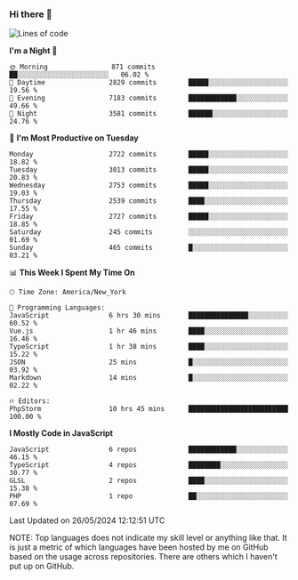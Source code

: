 ### Hi there 👋

<!--
**LynxJinxxy/LynxJinxxy** is a ✨ _special_ ✨ repository because its `README.md` (this file) appears on your GitHub profile.

Here are some ideas to get you started:

- 🔭 I’m currently working on ...
- 🌱 I’m currently learning ...
- 👯 I’m looking to collaborate on ...
- 🤔 I’m looking for help with ...
- 💬 Ask me about ...
- 📫 How to reach me: ...
- 😄 Pronouns: ...
- ⚡ Fun fact: ...
-->

<!--START_SECTION:waka-->
![Lines of code](https://img.shields.io/badge/From%20Hello%20World%20I%27ve%20Written-31.8%20million%20lines%20of%20code-blue)

**I'm a Night 🦉** 

```text
🌞 Morning                871 commits         ██░░░░░░░░░░░░░░░░░░░░░░░   06.02 % 
🌆 Daytime                2829 commits        █████░░░░░░░░░░░░░░░░░░░░   19.56 % 
🌃 Evening                7183 commits        ████████████░░░░░░░░░░░░░   49.66 % 
🌙 Night                  3581 commits        ██████░░░░░░░░░░░░░░░░░░░   24.76 % 
```
📅 **I'm Most Productive on Tuesday** 

```text
Monday                   2722 commits        █████░░░░░░░░░░░░░░░░░░░░   18.82 % 
Tuesday                  3013 commits        █████░░░░░░░░░░░░░░░░░░░░   20.83 % 
Wednesday                2753 commits        █████░░░░░░░░░░░░░░░░░░░░   19.03 % 
Thursday                 2539 commits        ████░░░░░░░░░░░░░░░░░░░░░   17.55 % 
Friday                   2727 commits        █████░░░░░░░░░░░░░░░░░░░░   18.85 % 
Saturday                 245 commits         ░░░░░░░░░░░░░░░░░░░░░░░░░   01.69 % 
Sunday                   465 commits         █░░░░░░░░░░░░░░░░░░░░░░░░   03.21 % 
```


📊 **This Week I Spent My Time On** 

```text
🕑︎ Time Zone: America/New_York

💬 Programming Languages: 
JavaScript               6 hrs 30 mins       ███████████████░░░░░░░░░░   60.52 % 
Vue.js                   1 hr 46 mins        ████░░░░░░░░░░░░░░░░░░░░░   16.46 % 
TypeScript               1 hr 38 mins        ████░░░░░░░░░░░░░░░░░░░░░   15.22 % 
JSON                     25 mins             █░░░░░░░░░░░░░░░░░░░░░░░░   03.92 % 
Markdown                 14 mins             █░░░░░░░░░░░░░░░░░░░░░░░░   02.22 % 

🔥 Editors: 
PhpStorm                 10 hrs 45 mins      █████████████████████████   100.00 % 
```

**I Mostly Code in JavaScript** 

```text
JavaScript               6 repos             ████████████░░░░░░░░░░░░░   46.15 % 
TypeScript               4 repos             ████████░░░░░░░░░░░░░░░░░   30.77 % 
GLSL                     2 repos             ████░░░░░░░░░░░░░░░░░░░░░   15.38 % 
PHP                      1 repo              ██░░░░░░░░░░░░░░░░░░░░░░░   07.69 % 
```




 Last Updated on 26/05/2024 12:12:51 UTC
<!--END_SECTION:waka-->
NOTE: Top languages does not indicate my skill level or anything like that. It is just a metric of which languages have been hosted by me on GitHub based on the usage across repositories. There are others which I haven't put up on GitHub.
